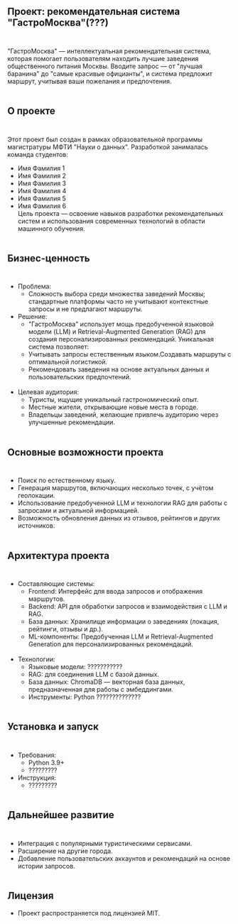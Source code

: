 ## Проект: рекомендательная система "ГастроМосква"(???)<br><br>
"ГастроМосква" — интеллектуальная рекомендательная система, которая помогает пользователям находить лучшие заведения общественного питания Москвы. Вводите запрос — от "лучшая баранина" до "самые красивые официанты", и система предложит маршрут, учитывая ваши пожелания и предпочтения.<br><br>
## О проекте<br><br>
Этот проект был создан в рамках образовательной программы магистратуры МФТИ "Науки о данных". Разработкой занималась команда студентов:<br>
- Имя Фамилия 1 
- Имя Фамилия 2 
- Имя Фамилия 3 
- Имя Фамилия 4 
- Имя Фамилия 5 
- Имя Фамилия 6 <br>
Цель проекта — освоение навыков разработки рекомендательных систем и использования современных технологий в области машинного обучения.<br><br>
## Бизнес-ценность<br><br>
- Проблема:<br>
    - Сложность выбора среди множества заведений Москвы; стандартные платформы часто не учитывают контекстные запросы и не предлагают маршруты.<br>
- Решение:<br>
    - "ГастроМосква" использует мощь предобученной языковой модели (LLM) и Retrieval-Augmented Generation (RAG) для создания персонализированных рекомендаций. Уникальная система позволяет:
    - Учитывать запросы естественным языком.Создавать маршруты с оптимальной логистикой.
    - Рекомендовать заведения на основе актуальных данных и пользовательских предпочтений.<br><br>
- Целевая аудитория:
    - Туристы, ищущие уникальный гастрономический опыт.
    - Местные жители, открывающие новые места в городе.
    - Владельцы заведений, желающие привлечь аудиторию через улучшенные рекомендации.<br><br>
##  Основные возможности проекта<br><br>
- Поиск по естественному языку.
- Генерация маршрутов, включающих несколько точек, с учётом геолокации.
- Использование предобученной LLM и технологии RAG для работы с запросами и актуальной информацией.
- Возможность обновления данных из отзывов, рейтингов и других источников.<br><br>
## Архитектура проекта<br><br>
- Составляющие системы:
    - Frontend: Интерфейс для ввода запросов и отображения маршрутов.
    - Backend: API для обработки запросов и взаимодействия с LLM и RAG.
    - База данных: Хранилище информации о заведениях (локация, рейтинги, отзывы и др.).
    - ML-компоненты: Предобученная LLM и Retrieval-Augmented Generation для персонализированных рекомендаций.<br><br>
- Технологии:
    - Языковые модели: ???????????
    - RAG: для соединения LLM с базой данных.
    - База данных: ChromaDB — векторная база данных, предназначенная для работы с эмбеддингами.
    - Инструменты: Python ??????????????<br><br>
## Установка и запуск<br><br>
- Требования:
    - Python 3.9+
    - ?????????
- Инструкция:
    - ?????????<br><br>
## Дальнейшее развитие<br><br>
- Интеграция с популярными туристическими сервисами.
- Расширение на другие города.
- Добавление пользовательских аккаунтов и рекомендаций на основе истории запросов.<br><br>
## Лицензия
- Проект распространяется под лицензией MIT.
